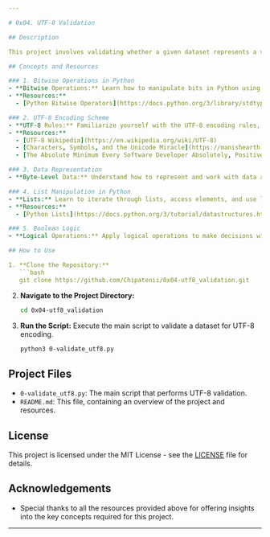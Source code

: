 ```yaml
---

# 0x04. UTF-8 Validation

## Description

This project involves validating whether a given dataset represents a valid UTF-8 encoding. The validation process requires a solid understanding of bitwise operations, the UTF-8 encoding scheme, and Python programming skills. By working through this project, you'll apply bitwise operations and logical reasoning to ensure that data is correctly encoded in UTF-8.

## Concepts and Resources

### 1. Bitwise Operations in Python
- **Bitwise Operations:** Learn how to manipulate bits in Python using operators like AND (`&`), OR (`|`), XOR (`^`), NOT (`~`), and shifts (`<<`, `>>`).
- **Resources:**
  - [Python Bitwise Operators](https://docs.python.org/3/library/stdtypes.html#bitwise-operations-on-integer-types)

### 2. UTF-8 Encoding Scheme
- **UTF-8 Rules:** Familiarize yourself with the UTF-8 encoding rules, including how characters are encoded into one or more bytes. Understand the patterns that indicate a valid UTF-8 encoded character.
- **Resources:**
  - [UTF-8 Wikipedia](https://en.wikipedia.org/wiki/UTF-8)
  - [Characters, Symbols, and the Unicode Miracle](https://manishearth.github.io/blog/2017/01/14/utf-8-and-unicode/)
  - [The Absolute Minimum Every Software Developer Absolutely, Positively Must Know About Unicode and Character Sets](https://www.joelonsoftware.com/2003/10/08/the-absolute-minimum-every-software-developer-absolutely-positively-must-know-about-unicode-and-character-sets-no-excuses/)

### 3. Data Representation
- **Byte-Level Data:** Understand how to represent and work with data at the byte level. This includes handling the least significant bits (LSB) of integers to simulate byte data.

### 4. List Manipulation in Python
- **Lists:** Learn to iterate through lists, access elements, and use list comprehensions.
- **Resources:**
  - [Python Lists](https://docs.python.org/3/tutorial/datastructures.html#more-on-lists)

### 5. Boolean Logic
- **Logical Operations:** Apply logical operations to make decisions within the program, especially in the context of validating UTF-8 encoding.

## How to Use

1. **Clone the Repository:**
   ```bash
   git clone https://github.com/Chipatenii/0x04-utf8_validation.git
   ```
2. **Navigate to the Project Directory:**
   ```bash
   cd 0x04-utf8_validation
   ```
3. **Run the Script:**
   Execute the main script to validate a dataset for UTF-8 encoding.
   ```bash
   python3 0-validate_utf8.py
   ```

## Project Files

- `0-validate_utf8.py`: The main script that performs UTF-8 validation.
- `README.md`: This file, containing an overview of the project and resources.

## License

This project is licensed under the MIT License - see the [LICENSE](LICENSE) file for details.

## Acknowledgements

- Special thanks to all the resources provided above for offering insights into the key concepts required for this project.

---
```

